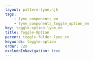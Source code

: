 ```yaml
---
layout: pattern-lyne.njk
tags: 
    - lyne_components_en
    - lyne_components_toggle_option_en
key: toggle-option-lyne_en
title: Toggle-Option
parent: toggle-folder-lyne_en
keywords: toggle-option
order: 720
excludeInNavigation: true
---
```

